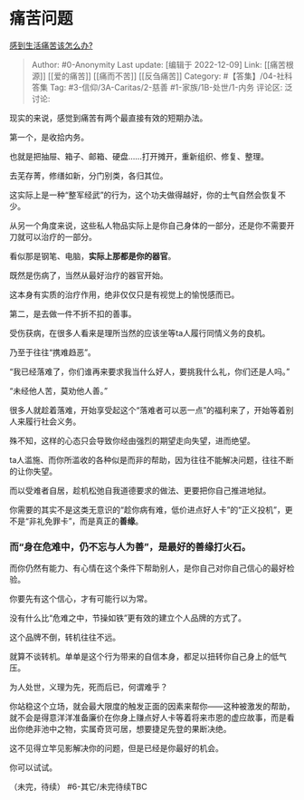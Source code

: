 # 痛苦问题
[感到生活痛苦该怎么办?](https://www.zhihu.com/question/379797015/answer/2793932552)

> Author: #0-Anonymity
> Last update: [编辑于 2022-12-09]
> Link: [[痛苦根源]] [[爱的痛苦]] [[痛而不苦]] [[反刍痛苦]]
> Category: #【答集】/04-社科答集
> Tag: #3-信仰/3A-Caritas/2-慈善 #1-家族/1B-处世/1-内务
> 评论区:
> 泛讨论:

现实的来说，感觉到痛苦有两个最直接有效的短期办法。

第一个，是收拾内务。

也就是把抽屉、箱子、邮箱、硬盘……打开摊开，重新组织、修复、整理。

去芜存菁，修缮如新，分门别类，各归其位。

这实际上是一种“整军经武”的行为，这个功夫做得越好，你的士气自然会恢复不少。

从另一个角度来说，这些私人物品实际上是你自己身体的一部分，还是你不需要开刀就可以治疗的一部分。

看似那是钢笔、电脑，**实际上那都是你的器官**。

既然是伤病了，当然从最好治疗的器官开始。

这本身有实质的治疗作用，绝非仅仅只是有视觉上的愉悦感而已。

第二，是去做一件不折不扣的善事。

受伤获病，在很多人看来是理所当然的应该坐等ta人履行同情义务的良机。

乃至于往往“携难趋恶”。

“我已经落难了，你们谁再来要求我当什么好人，要挑我什么礼，你们还是人吗。”

“未经他人苦，莫劝他人善。”

很多人就趁着落难，开始享受起这个“落难者可以恶一点”的福利来了，开始等着别人来履行社会义务。

殊不知，这样的心态只会导致你经由强烈的期望走向失望，进而绝望。

ta人滥施、而你所滥收的各种似是而非的帮助，因为往往不能解决问题，往往不断的让你失望。

而以受难者自居，趁机松弛自我道德要求的做法、更要把你自己推进地狱。

你需要的其实不是这类无意识的“趁你病有难，低价进点好人卡”的“正义投机”，更不是“非礼免罪卡”，而是真正的**善缘**。

### 而“身在危难中，仍不忘与人为善”，是最好的善缘打火石。

而你仍然有能力、有心情在这个条件下帮助别人，是你自己对你自己信心的最好检验。

你要先有这个信心，才有可能行以为常。

没有什么比“危难之中，节操如铁”更有效的建立个人品牌的方式了。

这个品牌不倒，转机往往不远。

就算不谈转机。单单是这个行为带来的自信本身，都足以扭转你自己身上的低气压。

为人处世，义理为先，死而后已，何谓难乎？

你站稳这个立场，就会最大限度的触发正面的因素来帮你——这种被激发的帮助，就不会是得意洋洋准备廉价在你身上赚点好人卡等着将来市恩的虚应故事，而是看出你绝非池中之物，实属奇货可居，想要捷足先登的果断决绝。

这不见得立竿见影解决你的问题，但是已经是你最好的机会。

你可以试试。

（未完，待续）
#6-其它/未完待续TBC
